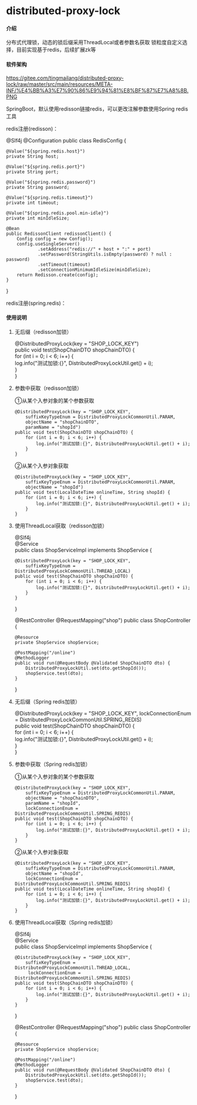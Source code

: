# distributed-proxy-lock

#### 介绍

分布式代理锁，动态的锁后缀采用ThreadLocal或者参数名获取 锁粒度自定义选择，目前实现基于redis，后续扩展zk等

#### 软件架构

https://gitee.com/tingmailang/distributed-proxy-lock/raw/master/src/main/resources/META-INF/%E4%BB%A3%E7%90%86%E9%94%81%E8%BF%87%E7%A8%8B.PNG

SpringBoot，默认使用redisson链接redis，可以更改注解参数使用Spring redis工具

redis注册(redisson)：

@Slf4j
@Configuration
public class RedisConfig {

    @Value("${spring.redis.host}")
    private String host;
    
    @Value("${spring.redis.port}")
    private String port;
    
    @Value("${spring.redis.password}")
    private String password;
    
    @Value("${spring.redis.timeout}")
    private int timeout;
    
    @Value("${spring.redis.pool.min-idle}")
    private int minIdleSize;
    
    @Bean
    public RedissonClient redissonClient() {
        Config config = new Config();
        config.useSingleServer()
                .setAddress("redis://" + host + ":" + port)
                .setPassword(StringUtils.isEmpty(password) ? null : password)
                .setTimeout(timeout)
                .setConnectionMinimumIdleSize(minIdleSize);
        return Redisson.create(config);
    }
    
}

redis注册(spring.redis)：

#### 使用说明

1.  无后缀（redisson加锁）

    @DistributedProxyLock(key = "SHOP_LOCK_KEY")   
    public void test(ShopChainDTO shopChainDTO) {   
        for (int i = 0; i < 6; i++) {   
            log.info("测试加锁:{}", DistributedProxyLockUtil.get() + i);    
        }   
    }   
    
2.  参数中获取（redisson加锁）

    ①从某个入参对象的某个参数获取
    
        @DistributedProxyLock(key = "SHOP_LOCK_KEY", 
            suffixKeyTypeEnum = DistributedProxyLockCommonUtil.PARAM,
            objectName = "shopChainDTO",
            paramName = "shopId")   
        public void test(ShopChainDTO shopChainDTO) {   
            for (int i = 0; i < 6; i++) {   
                log.info("测试加锁:{}", DistributedProxyLockUtil.get() + i);    
            }   
        }   
        
    ②从某个入参对象获取
    
        @DistributedProxyLock(key = "SHOP_LOCK_KEY", 
            suffixKeyTypeEnum = DistributedProxyLockCommonUtil.PARAM,
            objectName = "shopId")  
        public void test(LocalDateTime onlineTime, String shopId) { 
            for (int i = 0; i < 6; i++) {   
                log.info("测试加锁:{}", DistributedProxyLockUtil.get() + i);    
            }   
        }   
        
3.  使用ThreadLocal获取（redisson加锁）

    @Slf4j  
    @Service    
    public class ShopServiceImpl implements ShopService {   
    
        @DistributedProxyLock(key = "SHOP_LOCK_KEY", 
            suffixKeyTypeEnum = DistributedProxyLockCommonUtil.THREAD_LOCAL) 
        public void test(ShopChainDTO shopChainDTO) {   
            for (int i = 0; i < 6; i++) {   
                log.info("测试加锁:{}", DistributedProxyLockUtil.get() + i);    
            }   
        }   
        
    }
    
    @RestController 
    @RequestMapping("shop") 
    public class ShopController {   
        
        @Resource   
        private ShopService shopService;    

        @PostMapping("/online") 
        @MethodLogger   
        public void run(@RequestBody @Validated ShopChainDTO dto) { 
            DistributedProxyLockUtil.set(dto.getShopId());  
            shopService.test(dto);  
        }
    }
    
4.  无后缀（Spring redis加锁）

    @DistributedProxyLock(key = "SHOP_LOCK_KEY",
        lockConnectionEnum = DistributedProxyLockCommonUtil.SPRING_REDIS)   
    public void test(ShopChainDTO shopChainDTO) {   
        for (int i = 0; i < 6; i++) {   
            log.info("测试加锁:{}", DistributedProxyLockUtil.get() + i);    
        }   
    }   
    
5.  参数中获取（Spring redis加锁）

    ①从某个入参对象的某个参数获取
    
        @DistributedProxyLock(key = "SHOP_LOCK_KEY", 
            suffixKeyTypeEnum = DistributedProxyLockCommonUtil.PARAM,
            objectName = "shopChainDTO",
            paramName = "shopId",
            lockConnectionEnum = DistributedProxyLockCommonUtil.SPRING_REDIS)   
        public void test(ShopChainDTO shopChainDTO) {   
            for (int i = 0; i < 6; i++) {   
                log.info("测试加锁:{}", DistributedProxyLockUtil.get() + i);    
            }   
        }   
        
    ②从某个入参对象获取
    
        @DistributedProxyLock(key = "SHOP_LOCK_KEY", 
            suffixKeyTypeEnum = DistributedProxyLockCommonUtil.PARAM,
            objectName = "shopId",
            lockConnectionEnum = DistributedProxyLockCommonUtil.SPRING_REDIS)  
        public void test(LocalDateTime onlineTime, String shopId) { 
            for (int i = 0; i < 6; i++) {   
                log.info("测试加锁:{}", DistributedProxyLockUtil.get() + i);    
            }   
        }   
        
6.  使用ThreadLocal获取（Spring redis加锁）

    @Slf4j  
    @Service    
    public class ShopServiceImpl implements ShopService {   
    
        @DistributedProxyLock(key = "SHOP_LOCK_KEY", 
            suffixKeyTypeEnum = DistributedProxyLockCommonUtil.THREAD_LOCAL,
             lockConnectionEnum = DistributedProxyLockCommonUtil.SPRING_REDIS) 
        public void test(ShopChainDTO shopChainDTO) {   
            for (int i = 0; i < 6; i++) {   
                log.info("测试加锁:{}", DistributedProxyLockUtil.get() + i);    
            }   
        }   
        
    }
    
    @RestController 
    @RequestMapping("shop") 
    public class ShopController {   
        
        @Resource   
        private ShopService shopService;    

        @PostMapping("/online") 
        @MethodLogger   
        public void run(@RequestBody @Validated ShopChainDTO dto) { 
            DistributedProxyLockUtil.set(dto.getShopId());  
            shopService.test(dto);  
        }
    }
    

